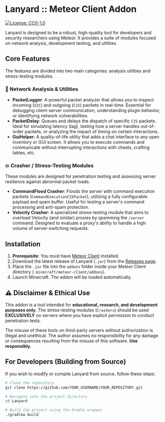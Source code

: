# Lanyard :: Meteor Client Addon

[![License: CC0-1.0](https://img.shields.io/badge/License-CC0%201.0-lightgrey.svg)](http://creativecommons.org/publicdomain/zero/1.0/)

Lanyard is designed to be a robust, high-quality tool for developers and security researchers using Meteor. It provides a suite of modules focused on network analysis, development testing, and utilities.

## Core Features

The features are divided into two main categories: analysis utilities and stress-testing modules.

### 🔬 Network Analysis & Utilities

*   **PacketLogger**: A powerful packet analyzer that allows you to inspect incoming (`S2C`) and outgoing (`C2S`) packets in real-time. Essential for debugging client-server communication, understanding plugin behavior, or identifying network vulnerabilities.
*   **PacketDelay**: Queues and delays the dispatch of specific `C2S` packets. Ideal for simulating latency (lag), testing how a server handles out-of-order packets, or analyzing the impact of timing on certain interactions.
*   **GuiHelper**: A quality-of-life utility that adds a chat interface to any open inventory or GUI screen. It allows you to execute commands and communicate without interrupting interactions with chests, crafting tables, etc.

### 💥 Crasher / Stress-Testing Modules

These modules are designed for penetration testing and assessing server resilience against abnormal packet loads.

*   **CommandFlood Crasher**: Floods the server with command execution packets (`CommandExecutionC2SPacket`), utilizing a fully configurable payload and spam buffer. Useful for testing a server's command processing and anti-spam protection.
*   **Velocity Crasher**: A specialized stress-testing module that aims to overload Velocity (and similar) proxies by spamming the `/server` command. Designed to evaluate a proxy's ability to handle a high volume of server-switching requests.

## Installation

1.  **Prerequisite**: You must have [Meteor Client](https://meteorclient.com/) installed.
2.  Download the latest release of Lanyard (`.jar`) from the [Releases page](https://github.com/YOUR_USERNAME/YOUR_REPOSITORY/releases).
3.  Place the `.jar` file into the `addons` folder inside your Meteor Client directory (`.minecraft/meteor-client/addons`).
4.  Launch Minecraft. The addon will be loaded automatically.

## ⚠️ Disclaimer & Ethical Use

This addon is a tool intended for **educational, research, and development purposes only**. The stress-testing modules (`Crashers`) should be used **EXCLUSIVELY** on servers where you have explicit permission to conduct penetration tests.

The misuse of these tools on third-party servers without authorization is illegal and unethical. The author assumes no responsibility for any damage or consequences resulting from the misuse of this software. **Use responsibly.**

## For Developers (Building from Source)

If you wish to modify or compile Lanyard from source, follow these steps:

```bash
# Clone the repository
git clone https://github.com/YOUR_USERNAME/YOUR_REPOSITORY.git

# Navigate into the project directory
cd Lanyard

# Build the project using the Gradle wrapper
./gradlew build
